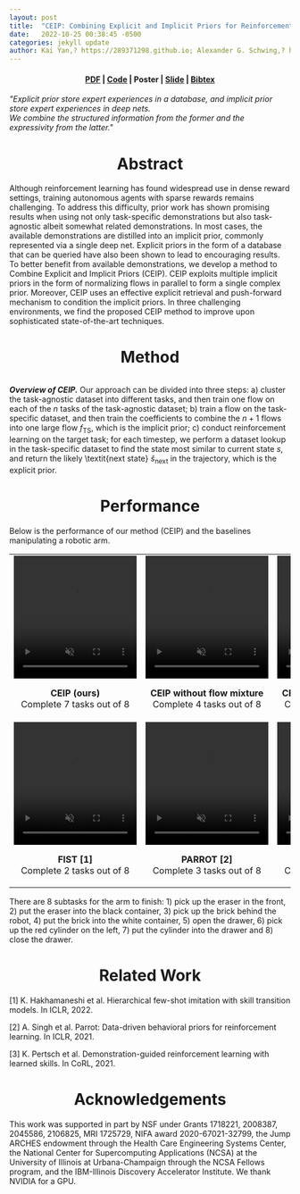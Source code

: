 ```yaml
---
layout: post
title:  "CEIP: Combining Explicit and Implicit Priors for Reinforcement Learning with Demonstrations"
date:   2022-10-25 00:38:45 -0500
categories: jekyll update
author: Kai Yan,? https://289371298.github.io; Alexander G. Schwing,? https://alexander-schwing.de; Yu-Xiong Wang? https://yxw.web.illinois.edu
---
```


<h4 align="center"> <a href="https://arxiv.org/abs/2210.09496">PDF</a> | <a href="https://github.com/289371298/CEIP">Code</a> | Poster | <a href="/assets/CEIP-finale.pptx">Slide</a> | <a href="/bibtex/CEIP.txt">Bibtex</a></h4>

<div class="quote"><p><i>"Explicit prior store expert experiences in a database, and implicit prior store expert experiences in deep nets.<br> We combine the structured information from the former and the expressivity from the latter."</i></p></div>

<h1 align="center">Abstract</h1>

Although reinforcement learning has found widespread use in dense reward settings, training autonomous agents with sparse rewards remains challenging. To address this difficulty, prior work has shown promising results when using not only task-specific demonstrations but also task-agnostic albeit somewhat related demonstrations. In most cases, the available demonstrations are distilled into an implicit prior, commonly represented via a single deep net. Explicit priors in the form of a database that can be queried have also been shown to lead to encouraging results. To better benefit from available demonstrations, we develop a method to Combine Explicit and Implicit Priors (CEIP). CEIP exploits multiple implicit priors in the form of normalizing flows in parallel to form a single complex prior. Moreover, CEIP uses an effective explicit retrieval and push-forward mechanism to condition the implicit priors. In three challenging environments, we find the proposed CEIP method to improve upon sophisticated state-of-the-art techniques.

<h1 align="center">Method</h1>

<embed src="/assets/CEIP-pic/overview-new-1.png" width="750">

<b><i>Overview of CEIP.</i></b> Our approach can be divided into three steps: a) cluster the task-agnostic dataset into different tasks, and then train one flow on each of the $n$ tasks of the task-agnostic dataset; b) train a flow on the task-specific dataset, and then train the coefficients to combine the $n+1$ flows into one large flow $f_\text{TS}$, which is the implicit prior; c) conduct reinforcement learning on the target task; for each timestep, we perform a dataset lookup in the task-specific dataset to find the state most similar to current state $s$, and return the likely \textit{next state} $\hat{s}_{\text{next}}$ in the trajectory, which is the explicit prior.

<h1 align="center">Performance</h1>


Below is the performance of our method (CEIP) and the baselines manipulating a robotic arm. 

<table>
<tr class="noborders">
<center>
<td>
<video width="220" height="220" autoplay loop muted>
<source src="/assets/videos/CEIP.mp4" type="video/mp4">
</video>
<p align="center"><b>CEIP (ours)</b><br> Complete 7 tasks out of 8</p>
</td>
</center>
<td>
<center>
<video width="220" height="220" autoplay loop muted>
<source src="/assets/videos/CEIP-singleflow.mp4" type="video/mp4">
</video>
</center>
<p align="center"><b>CEIP without flow mixture</b> Complete 4 tasks out of 8</p>
</td>
<td>
<video width="220" height="220" autoplay loop muted>
<source src="/assets/videos/CEIP-noexp.mp4" type="video/mp4">
</video>
<p align="center"><b>CEIP without explicit prior</b> Complete 2 tasks out of 8</p>
</td>
</tr>
<tr class="noborders">
<td>
<video width="220" height="220" autoplay loop muted>
<source src="/assets/videos/FIST.mp4" type="video/mp4">
</video>
<p align="center"><b>FIST [1]</b><br> Complete 2 tasks out of 8</p>
</td>
<td>
<video width="220" height="220" autoplay loop muted>
<source src="/assets/videos/PARROT.mp4" type="video/mp4">
</video>
<p align="center"><b>PARROT [2]</b><br> Complete 3 tasks out of 8</p>
</td>
<td>
<video width="220" height="220" autoplay loop muted>
<source src="/assets/videos/SKILD.mp4" type="video/mp4">
</video>
<p align="center"><b>SKiLD [3]</b><br> Complete 2 tasks out of 8</p>
</td>
</tr>
</table>

There are 8 subtasks for the arm to finish: 1) pick up the eraser in the front, 2) put the eraser into the black container, 3) pick up the brick behind the robot,
4) put the brick into the white container, 5) open the drawer, 6) pick up the red cylinder on the left, 7) put the cylinder into the drawer and 8) close the drawer.

<h1 align="center">Related Work</h1>

[1] K. Hakhamaneshi et al. Hierarchical few-shot imitation with skill transition models. In ICLR, 2022. 

[2] A. Singh et al. Parrot: Data-driven behavioral priors for reinforcement learning. In ICLR, 2021.

[3] K. Pertsch et al. Demonstration-guided reinforcement learning with learned skills. In CoRL, 2021. 


<h1 align="center">Acknowledgements</h1>

This work was supported in part by NSF under Grants 1718221, 2008387, 2045586, 2106825, MRI 1725729, NIFA award 2020-67021-32799, the Jump ARCHES endowment through the Health Care Engineering Systems Center, the National Center for Supercomputing Applications (NCSA) at the University of Illinois at Urbana-Champaign through the NCSA Fellows program, and the IBM-Illinois Discovery Accelerator Institute. We thank NVIDIA for a GPU.
